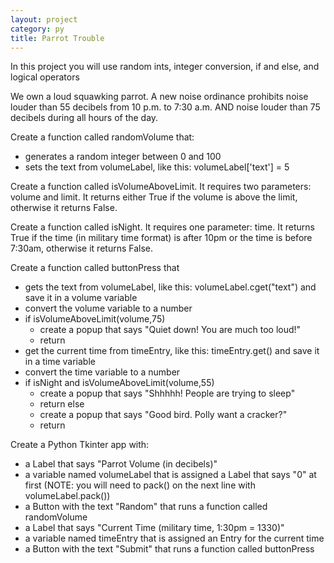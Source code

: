```yaml
---
layout: project
category: py
title: Parrot Trouble
---
```

In this project you will use random ints, integer conversion, if and else, and logical operators

We own a loud squawking parrot. A new noise ordinance prohibits noise louder than 55 decibels from 10 p.m. to 7:30 a.m. AND noise louder than 75 decibels during all hours of the day.


Create a function called randomVolume that:
- generates a random integer between 0 and 100
- sets the text from volumeLabel, like this: volumeLabel['text'] = 5

Create a function called isVolumeAboveLimit. It requires two parameters: volume and limit. It returns either True if the volume is above the limit, otherwise it returns False.

Create a function called isNight. It requires one parameter: time. It returns True if the time (in military time format) is after 10pm or the time is before 7:30am, otherwise it returns False.

Create a function called buttonPress that
- gets the text from volumeLabel, like this: volumeLabel.cget("text") and save it in a volume variable
- convert the volume variable to a number
- if isVolumeAboveLimit(volume,75)
  - create a popup that says "Quiet down! You are much too loud!"
  - return
- get the current time from timeEntry, like this: timeEntry.get() and save it in a time variable
- convert the time variable to a number
- if isNight and isVolumeAboveLimit(volume,55)
  - create a popup that says "Shhhhh! People are trying to sleep"
  - return
  else
  - create a popup that says "Good bird. Polly want a cracker?"
  - return

Create a Python Tkinter app with:
- a Label that says "Parrot Volume (in decibels)"
- a variable named volumeLabel that is assigned a Label that says "0" at first (NOTE: you will need to pack() on the next line with volumeLabel.pack())
- a Button with the text "Random" that runs a function called randomVolume
- a Label that says "Current Time (military time, 1:30pm = 1330)"
- a variable named timeEntry that is assigned an Entry for the current time
- a Button with the text "Submit" that runs a function called buttonPress

